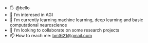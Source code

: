 - 🖐 @bello
- 🔭 I’m interesed in AGI
- 🌱 I’m currently learning machine learning, deep learning and basic computational neuroscience
- 👯 I’m looking to collaborate on some research projects
- 📫 How to reach me: bmt621@gmail.com

<!--
**bmt621/bmt621** is a ✨ _special_ ✨ repository because its `README.md` (this file) appears on your GitHub profile.

Here are some ideas to get you started:

- 🔭 I’m interesed in AGI
- 🌱 I’m currently learning machine learning, deep learning and basic computational neuroscience
- 👯 I’m looking to collaborate on some research projects
- 📫 How to reach me: bmt621@gmail.com
-->
